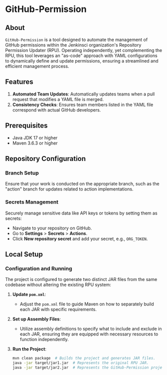 # GitHub-Permission

## About

`GitHub-Permission` is a tool designed to automate the management of GitHub permissions within the Jenkinsci organization's Repository Permission Updater (RPU). Operating independently, yet complementing the RPU, this tool leverages an "as-code" approach with YAML configurations to dynamically define and update permissions, ensuring a streamlined and efficient management process.

## Features

1. **Automated Team Updates**: Automatically updates teams when a pull request that modifies a YAML file is merged.
2. **Consistency Checks**: Ensures team members listed in the YAML file correspond with actual GitHub developers.

## Prerequisites

- Java JDK 17 or higher
- Maven 3.6.3 or higher

## Repository Configuration

### Branch Setup
Ensure that your work is conducted on the appropriate branch, such as the "action" branch for updates related to action implementations.

### Secrets Management
Securely manage sensitive data like API keys or tokens by setting them as secrets:
- Navigate to your repository on GitHub.
- Go to **Settings** > **Secrets** > **Actions**.
- Click **New repository secret** and add your secret, e.g., `ORG_TOKEN`.

## Local Setup

### Configuration and Running

The project is configured to generate two distinct JAR files from the same codebase without altering the existing RPU system:

1. **Update `pom.xml`**:
   - Adjust the `pom.xml` file to guide Maven on how to separately build each JAR with specific requirements.

2. **Set up Assembly Files**:
   - Utilize assembly definitions to specify what to include and exclude in each JAR, ensuring they are equipped with necessary resources to function independently.

3. **Run the Project**:
   ```bash
   mvn clean package  # Builds the project and generates JAR files.
   java -jar target/jar1.jar  # Represents the original RPU JAR.
   java -jar target/jar2.jar  # Represents the GitHub-Permission project, triggered by GitHub API separately from RPU.
